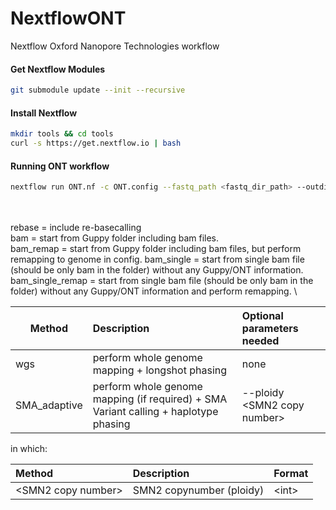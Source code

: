 # NextflowONT
Nextflow Oxford Nanopore Technologies workflow

#### Get Nextflow Modules
```bash
git submodule update --init --recursive
```

#### Install Nextflow
```bash
mkdir tools && cd tools
curl -s https://get.nextflow.io | bash
```

#### Running ONT workflow
```bash
nextflow run ONT.nf -c ONT.config --fastq_path <fastq_dir_path> --outdir <output_dir_path> --start <bam|rebase> --method <method> --email <email> [-profile slurm|mac]
```
\
\
<methods>
rebase = include re-basecalling\
bam = start from Guppy folder including bam files.\
bam_remap = start from Guppy folder including bam files, but perform remapping to genome in config.
bam_single = start from single bam file (should be only bam in the folder) without any Guppy/ONT information.
bam_single_remap = start from single bam file (should be only bam in the folder) without any Guppy/ONT information and perform remapping.
\

| Method | Description | Optional parameters needed|
| --- | :--- | :--- |
|wgs|perform whole genome mapping + longshot phasing|none|
|SMA_adaptive|perform whole genome mapping (if required) +  SMA Variant calling + haplotype phasing|--ploidy \<SMN2 copy number\>|

in which:

| Method | Description | Format | 
| :--- | :--- | :--- |
|\<SMN2 copy number\>|SMN2 copynumber (ploidy)|\<int\>|
